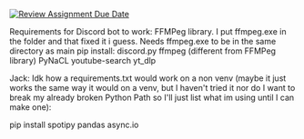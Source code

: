 [![Review Assignment Due Date](https://classroom.github.com/assets/deadline-readme-button-24ddc0f5d75046c5622901739e7c5dd533143b0c8e959d652212380cedb1ea36.svg)](https://classroom.github.com/a/3e23_jye)


Requirements for Discord bot to work: 
FFMPeg library. I put ffmpeg.exe in the folder and that fixed it i guess. Needs ffmpeg.exe to be in the same directory as main
pip install:
discord.py
ffmpeg (different from FFMPeg library)
PyNaCL
youtube-search
yt_dlp


Jack: Idk how a requirements.txt would work on a non venv (maybe it just works the same way it would on a venv, but I haven't tried it nor do I want to break my already broken Python Path so I'll just list what im using until I can make one):

pip install 
spotipy
pandas
async.io